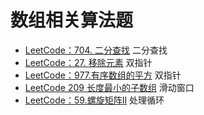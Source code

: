 # 数组相关算法题

- [LeetCode：704. 二分查找]() 二分查找
- [LeetCode：27. 移除元素]() 双指针
- [LeetCode：977.有序数组的平方]() 双指针
- [LeetCode 209 长度最小的子数组]() 滑动窗口
- [LeetCode：59.螺旋矩阵II]() 处理循环

